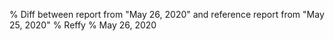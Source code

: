 % Diff between report from "May 26, 2020" and reference report from "May 25, 2020"
% Reffy
% May 26, 2020

